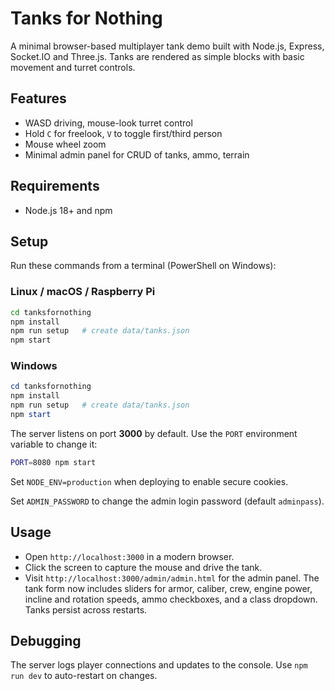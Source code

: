 # Tanks for Nothing

A minimal browser-based multiplayer tank demo built with Node.js, Express, Socket.IO and Three.js. Tanks are rendered as simple blocks with basic movement and turret controls.

## Features
- WASD driving, mouse-look turret control
- Hold `C` for freelook, `V` to toggle first/third person
- Mouse wheel zoom
- Minimal admin panel for CRUD of tanks, ammo, terrain

## Requirements
- Node.js 18+ and npm

## Setup
Run these commands from a terminal (PowerShell on Windows):

### Linux / macOS / Raspberry Pi
```bash
cd tanksfornothing
npm install
npm run setup   # create data/tanks.json
npm start
```

### Windows
```powershell
cd tanksfornothing
npm install
npm run setup   # create data/tanks.json
npm start
```

The server listens on port **3000** by default. Use the `PORT` environment variable to change it:
```bash
PORT=8080 npm start
```
Set `NODE_ENV=production` when deploying to enable secure cookies.

Set `ADMIN_PASSWORD` to change the admin login password (default `adminpass`).

## Usage
- Open `http://localhost:3000` in a modern browser.
- Click the screen to capture the mouse and drive the tank.
- Visit `http://localhost:3000/admin/admin.html` for the admin panel. The tank form now includes sliders for armor, caliber, crew,
  engine power, incline and rotation speeds, ammo checkboxes, and a class dropdown. Tanks persist across restarts.

## Debugging
The server logs player connections and updates to the console. Use `npm run dev` to auto-restart on changes.
